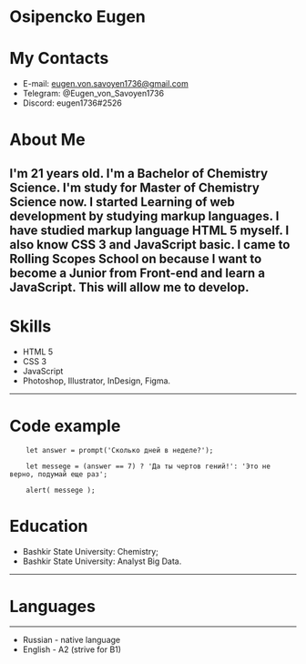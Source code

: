 # Osipencko Eugen #

# My Contacts #
* E-mail: eugen.von.savoyen1736@gmail.com
* Telegram: @Eugen_von_Savoyen1736
* Discord: eugen1736#2526

# About Me #
I'm 21 years old. I'm a Bachelor of Chemistry Science. I'm study for Master of Chemistry Science now. I started Learning of web development by studying markup languages. I have studied markup language HTML 5 myself. I also know CSS 3 and JavaScript basic. I came to Rolling Scopes School on because I want to become a Junior from Front-end and learn a JavaScript. This will allow me to develop.
---

# Skills #
* HTML 5
* CSS 3
* JavaScript
* Photoshop, Illustrator, InDesign, Figma.
---

# Сode example #
~~~
    let answer = prompt('Сколько дней в неделе?');
    
    let messege = (answer == 7) ? 'Да ты чертов гений!': 'Это не верно, подумай еще раз';
    
    alert( messege );
~~~

# Education #
* Bashkir State University: Chemistry;
* Bashkir State University: Analyst Big Data.
---

# Languages #
---
* Russian - native language
* English - A2 (strive for B1)